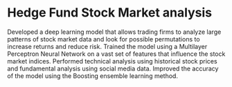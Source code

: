 # Hedge Fund Stock Market analysis
Developed a deep learning model that allows trading firms to analyze large patterns of stock market data and look for possible permutations to increase returns and reduce risk.
Trained the model using a Multilayer Perceptron Neural Network on a vast set of features that influence the stock market indices.
Performed technical analysis using historical stock prices and fundamental analysis using social media data.
Improved the accuracy of the model using the Boosting ensemble learning method. 
